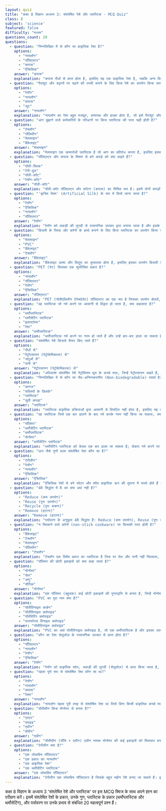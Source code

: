 ```yaml
---
layout: quiz
title: "कक्षा 8 विज्ञान अध्याय 3: संश्लेषित रेशे और प्लास्टिक - MCQ Quiz"
class: 8
subject: 'science'
featured: false
difficulty: "मध्यम"
questions_count: 20
questions:
  - question: "निम्नलिखित में से कौन सा प्राकृतिक रेशा है?"
    options:
      - "नायलॉन"
      - "पॉलिएस्टर"
      - "कपास"
      - "ऐक्रिलिक"
    answer: "कपास"
    explanation: "कपास पौधों से प्राप्त होता है, इसलिए यह एक प्राकृतिक रेशा है, जबकि अन्य विकल्प संश्लेषित (मानव निर्मित) रेशे हैं।"
  - question: "पैराशूट और चट्टानों पर चढ़ने की रस्सी बनाने के लिए किस रेशे का उपयोग किया जाता है?"
    options:
      - "रेयॉन"
      - "नायलॉन"
      - "कपास"
      - "जूट"
    answer: "नायलॉन"
    explanation: "नायलॉन का रेशा बहुत मजबूत, प्रत्यास्थ और हल्का होता है, जो इसे पैराशूट और रस्सियाँ बनाने के लिए आदर्श बनाता है।"
  - question: "आग बुझाने वाले कर्मचारियों के परिधानों पर किस प्लास्टिक की परत चढ़ी होती है?"
    options:
      - "टेफ्लॉन"
      - "पॉलिथीन"
      - "मेलामाइन"
      - "बैकेलाइट"
    answer: "मेलामाइन"
    explanation: "मेलामाइन एक ऊष्मारोधी प्लास्टिक है जो आग का प्रतिरोध करता है, इसलिए इसका उपयोग अग्निशामक कर्मचारियों के कपड़ों पर किया जाता है।"
  - question: "पॉलिएस्टर और कपास के मिश्रण से बने कपड़े को क्या कहते हैं?"
    options:
      - "पॉली-सिल्क"
      - "टेरी-वूल"
      - "पॉली-कॉट"
      - "रेयॉन-कॉट"
    answer: "पॉली-कॉट"
    explanation: "पॉली-कॉट पॉलिएस्टर और कॉटन (कपास) का मिश्रित रूप है। इसमें दोनों कपड़ों के गुण होते हैं।"
  - question: "'कृत्रिम रेशम' (Artificial Silk) के रूप में किसे जाना जाता है?"
    options:
      - "रेयॉन"
      - "ऐक्रिलिक"
      - "नायलॉन"
      - "पॉलिएस्टर"
    answer: "रेयॉन"
    explanation: "रेयॉन को लकड़ी की लुगदी से रासायनिक उपचार द्वारा बनाया जाता है और इसके गुण रेशम के समान होते हैं, इसलिए इसे कृत्रिम रेशम कहते हैं।"
  - question: "बिजली के स्विच और बर्तनों के हत्थे बनाने के लिए किस प्लास्टिक का उपयोग किया जाता है?"
    options:
      - "मेलामाइन"
      - "PVC"
      - "बैकेलाइट"
      - "टेफ्लॉन"
    answer: "बैकेलाइट"
    explanation: "बैकेलाइट ऊष्मा और विद्युत का कुचालक होता है, इसलिए इसका उपयोग बिजली के स्विच और हत्थे बनाने में होता है।"
  - question: "PET (पेट) किसका एक सुपरिचित प्रकार है?"
    options:
      - "नायलॉन"
      - "पॉलिएस्टर"
      - "रेयॉन"
      - "ऐक्रिलिक"
    answer: "पॉलिएस्टर"
    explanation: "PET (पॉलीएथिलीन टेरेफ्थेलेट) पॉलिएस्टर का एक रूप है जिसका उपयोग बोतलें, बर्तन और फिल्म बनाने में होता है।"
  - question: "वह प्लास्टिक जो गर्म करने पर आसानी से विकृत हो जाता है, क्या कहलाता है?"
    options:
      - "थर्मोप्लास्टिक"
      - "थर्मोसेटिंग प्लास्टिक"
      - "इलास्टोमर"
      - "रेशा"
    answer: "थर्मोप्लास्टिक"
    explanation: "थर्मोप्लास्टिक गर्म करने पर नरम हो जाते हैं और उन्हें बार-बार ढाला जा सकता है, जैसे पॉलिथीन और PVC।"
  - question: "संश्लेषित रेशे किससे तैयार किए जाते हैं?"
    options:
      - "पौधों से"
      - "पेट्रोरसायन (पेट्रोकेमिकल्स) से"
      - "जंतुओं से"
      - "पानी से"
    answer: "पेट्रोरसायन (पेट्रोकेमिकल्स) से"
    explanation: "अधिकांश संश्लेषित रेशे पेट्रोलियम मूल के कच्चे माल, जिन्हें पेट्रोरसायन कहते हैं, से विभिन्न रासायनिक प्रक्रियाओं द्वारा तैयार किए जाते हैं।"
  - question: "निम्नलिखित में से कौन सा जैव-अनिम्नकरणीय (Non-biodegradable) पदार्थ है?"
    options:
      - "कागज"
      - "सब्जियों के छिलके"
      - "प्लास्टिक"
      - "सूती कपड़ा"
    answer: "प्लास्टिक"
    explanation: "प्लास्टिक प्राकृतिक प्रक्रियाओं द्वारा आसानी से विघटित नहीं होता है, इसलिए यह जैव-अनिम्नकरणीय है और पर्यावरण के लिए हानिकारक है।"
  - question: "वह प्लास्टिक जिसे एक बार ढालने के बाद गर्म करके नरम नहीं किया जा सकता, क्या कहलाता है?"
    options:
      - "पॉलिमर"
      - "थर्मोसेटिंग प्लास्टिक"
      - "थर्मोप्लास्टिक"
      - "मोनोमर"
    answer: "थर्मोसेटिंग प्लास्टिक"
    explanation: "थर्मोसेटिंग प्लास्टिक को केवल एक बार ढाला जा सकता है; दोबारा गर्म करने पर वे नरम नहीं होते हैं, जैसे बैकेलाइट और मेलामाइन।"
  - question: "ऊन जैसे गुणों वाला संश्लेषित रेशा कौन सा है?"
    options:
      - "टेरीलीन"
      - "रेयॉन"
      - "नायलॉन"
      - "ऐक्रिलिक"
    answer: "ऐक्रिलिक"
    explanation: "ऐक्रिलिक रेशों से बने स्वेटर और शॉल प्राकृतिक ऊन की तुलना में सस्ते होते हैं और यह ऊन जैसा ही अनुभव देते हैं।"
  - question: "4R सिद्धांत में R का क्या अर्थ नहीं है?"
    options:
      - "Reduce (कम उपयोग)"
      - "Reuse (पुनः उपयोग)"
      - "Recycle (पुनः चक्रण)"
      - "Remove (हटाना)"
    answer: "Remove (हटाना)"
    explanation: "पर्यावरण के अनुकूल 4R सिद्धांत हैं: Reduce (कम उपयोग), Reuse (पुनः उपयोग), Recycle (पुनः चक्रण), और Recover (पुनः प्राप्त करना)।"
  - question: "न चिपकने वाले बर्तनों (non-stick cookware) पर किसकी परत होती है?"
    options:
      - "बैकेलाइट"
      - "टेफ्लॉन"
      - "मेलामाइन"
      - "पॉलिथीन"
    answer: "टेफ्लॉन"
    explanation: "टेफ्लॉन एक विशेष प्रकार का प्लास्टिक है जिस पर तेल और पानी नहीं चिपकता, इसलिए इसका उपयोग नॉन-स्टिक बर्तनों पर परत चढ़ाने के लिए किया जाता है।"
  - question: "पॉलिमर की छोटी इकाइयों को क्या कहा जाता है?"
    options:
      - "मोनोमर"
      - "सेल"
      - "अणु"
      - "यौगिक"
    answer: "मोनोमर"
    explanation: "एक पॉलिमर (बहुलक) कई छोटी इकाइयों की पुनरावृत्ति से बनता है, जिन्हें मोनोमर (एकलक) कहा जाता है।"
  - question: "PVC का पूरा नाम क्या है?"
    options:
      - "पॉलीविनाइल कार्बन"
      - "पॉलीविनाइल क्लोराइड"
      - "पॉलीवेरिंग क्लोराइड"
      - "फास्फोरस विनाइल क्लोराइड"
    answer: "पॉलीविनाइल क्लोराइड"
    explanation: "PVC का अर्थ पॉलीविनाइल क्लोराइड है, जो एक थर्मोप्लास्टिक है और इसका उपयोग पाइप, खिलौने और फर्श बनाने में होता है।"
  - question: "कौन सा रेशा सेलूलोज़ के रासायनिक उपचार से प्राप्त होता है?"
    options:
      - "पॉलिएस्टर"
      - "नायलॉन"
      - "रेयॉन"
      - "ऐक्रिलिक"
    answer: "रेयॉन"
    explanation: "रेयॉन को प्राकृतिक स्रोत, लकड़ी की लुगदी (सेलूलोज़) से प्राप्त किया जाता है, लेकिन यह एक मानव निर्मित रेशा है।"
  - question: "पहला पूर्ण रूप से संश्लेषित रेशा कौन सा था?"
    options:
      - "रेयॉन"
      - "नायलॉन"
      - "कपास"
      - "रेशम"
    answer: "नायलॉन"
    explanation: "नायलॉन पहला पूरी तरह से संश्लेषित रेशा था जिसे बिना किसी प्राकृतिक कच्चे माल (पौधे या जानवर से) के बनाया गया था।"
  - question: "पॉलीथीन किस मोनोमर से बनता है?"
    options:
      - "एस्टर"
      - "एमाइड"
      - "एथीन"
      - "प्रोपीन"
    answer: "एथीन"
    explanation: "पॉलीथीन (पॉलि + एथीन) एथीन नामक मोनोमर की कई इकाइयों को मिलाकर बनाया जाता है।"
  - question: "टेरीलीन क्या है?"
    options:
      - "एक लोकप्रिय पॉलिएस्टर"
      - "एक प्रकार का नायलॉन"
      - "एक प्राकृतिक रेशा"
      - "एक थर्मोसेटिंग प्लास्टिक"
    answer: "एक लोकप्रिय पॉलिएस्टर"
    explanation: "टेरीलीन एक लोकप्रिय पॉलिएस्टर है जिसके बहुत महीन रेशे बनाए जा सकते हैं। इसका उपयोग कपड़े बनाने में किया जाता है।"
---
```

कक्षा 8 विज्ञान के अध्याय 3 'संश्लेषित रेशे और प्लास्टिक' पर इस MCQ क्विज के साथ अपने ज्ञान का परीक्षण करें। इसमें संश्लेषित रेशों के प्रकार, उनके गुण, प्लास्टिक के प्रकार (थर्मोप्लास्टिक और थर्मोसेटिंग), और पर्यावरण पर उनके प्रभाव से संबंधित 20 महत्वपूर्ण प्रश्न हैं।